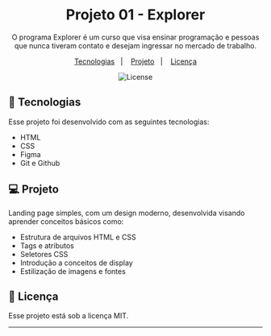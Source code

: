<h1 align="center"> Projeto 01 - Explorer </h1>

<p align="center">
O programa Explorer é um curso que visa ensinar programação e pessoas que nunca tiveram contato e desejam ingressar no mercado de trabalho. 
</br>

<p align="center">
  <a href="#-tecnologias">Tecnologias</a>&nbsp;&nbsp;&nbsp;|&nbsp;&nbsp;&nbsp;
  <a href="#-projeto">Projeto</a>&nbsp;&nbsp;&nbsp;|&nbsp;&nbsp;&nbsp;
  <a href="#memo-licença">Licença</a>
</p>

<p align="center">
  <img alt="License" src="https://img.shields.io/static/v1?label=license&message=MIT&color=blueviolet">
</p>

## 🚀 Tecnologias

Esse projeto foi desenvolvido com as seguintes tecnologias:

- HTML
- CSS
- Figma
- Git e Github

## 💻 Projeto

Landing page simples, com um design moderno, desenvolvida visando aprender conceitos básicos como:

- Estrutura de arquivos HTML e CSS
- Tags e atributos
- Seletores CSS
- Introdução a conceitos de display
- Estilização de imagens e fontes

## :memo: Licença

Esse projeto está sob a licença MIT.

---
